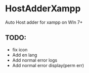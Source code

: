 # HostAdderXampp
Auto Host adder for xampp on WIn 7+

## TODO:
* fix icon
* Add en lang
* Add normal error logs
* Add normal error display(perm err)
